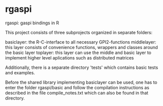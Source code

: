 # rgaspi
rgaspi: gaspi bindings in R

This project consists of three subprojects organized in separate folders:

basiclayer:  the R-C-interface to all necessary GPI2-functions 
middlelayer: this layer consists of convenience functions, wrappers and 
            classes around the basic layer 
toplayer:    this layer can use the middle and basic layer to implement
            higher level aplications such as distributed matrices


Additionally, there is a separate directory 'tests' which contains basic tests
and examples.

Before the shared library implementing basiclayer can be used, one has to enter the folder rgaspi/basic and
follow the compilation instructions as described in the file compile_notes.txt which can also be found in that 
directory.
